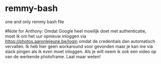 # remmy-bash
one and only remmy bash file


#Note for Anthony: 
Omdat Google heel moeilijk doet met authenticatie, moet ik om het uur opnieuw inloggen via https://photos.aaronlejeune.be/login omdat de credentials dan automatisch vervallen. 
Ik heb hier geen workaround voor gevonden maar je kan me via slack pingen als ik even moet inloggen. Als je wilt neem ik ook een video op van de werkende photoframe. Laat maar weten!
